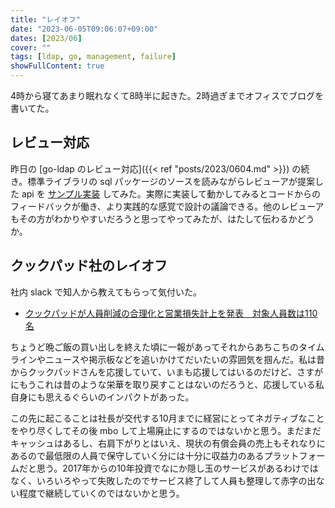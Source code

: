 ```yaml
---
title: "レイオフ"
date: "2023-06-05T09:06:07+09:00"
dates: [2023/06]
cover: ""
tags: [ldap, go, management, failure]
showFullContent: true
---
```


4時から寝てあまり眠れなくて8時半に起きた。2時過ぎまでオフィスでブログを書いてた。

## レビュー対応

昨日の [go-ldap のレビュー対応]({{< ref "posts/2023/0604.md" >}}) の続き。標準ライブラリの sql パッケージのソースを読みながらレビューアが提案した api を [サンプル実装](https://github.com/go-ldap/ldap/commit/a9daeebe787c8b355e1522e764fc436e78cc98ab) してみた。実際に実装して動かしてみるとコードからのフィードバックが働き、より実践的な感覚で設計の議論できる。他のレビューアもその方がわかりやすいだろうと思ってやってみたが、はたして伝わるかどうか。

## クックパッド社のレイオフ

社内 slack で知人から教えてもらって気付いた。

* [クックパッドが人員削減の合理化と営業損失計上を発表　対象人員数は110名](https://kanpo-kanpo.blog.jp/archives/40112471.htmls)

ちょうど晩ご飯の買い出しを終えた頃に一報があってそれからあちこちのタイムラインやニュースや掲示板などを追いかけてだいたいの雰囲気を掴んだ。私は昔からクックパッドさんを応援していて、いまも応援してはいるのだけど、さすがにもうこれは昔のような栄華を取り戻すことはないのだろうと、応援している私自身にも思えるぐらいのインパクトがあった。

この先に起こることは社長が交代する10月までに経営にとってネガティブなことをやり尽くしてその後 mbo して上場廃止にするのではないかと思う。まだまだキャッシュはあるし、右肩下がりとはいえ、現状の有償会員の売上もそれなりにあるので最低限の人員で保守していく分には十分に収益力のあるプラットフォームだと思う。2017年からの10年投資でなにか隠し玉のサービスがあるわけではなく、いろいろやって失敗したのでサービス終了して人員も整理して赤字の出ない程度で継続していくのではないかと思う。
